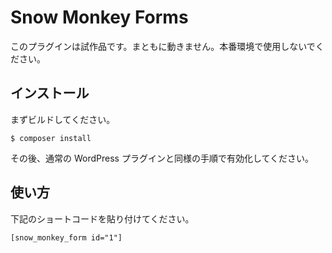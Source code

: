 # Snow Monkey Forms

このプラグインは試作品です。まともに動きません。本番環境で使用しないでください。

## インストール

まずビルドしてください。

```
$ composer install
```

その後、通常の WordPress プラグインと同様の手順で有効化してください。

## 使い方

下記のショートコードを貼り付けてください。

```
[snow_monkey_form id="1"]
```
